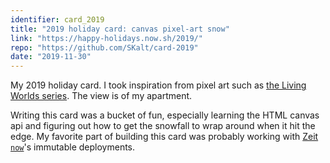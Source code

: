 ```yaml
---
identifier: card_2019
title: "2019 holiday card: canvas pixel-art snow"
link: "https://happy-holidays.now.sh/2019/"
repo: "https://github.com/SKalt/card-2019"
date: "2019-11-30"
---
```


My 2019 holiday card.
I took inspiration from pixel art such as [the Living Worlds series](http://www.effectgames.com/demos/canvascycle/).
The view is of my apartment.

Writing this card was a bucket of fun, especially learning the HTML canvas api and figuring out how to get the snowfall to wrap around when it hit the edge.
My favorite part of building this card was probably working with [Zeit `now`](now.sh)'s immutable deployments.
